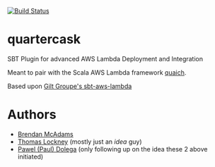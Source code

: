 [![Build Status](https://travis-ci.org/quaich-serverless/quartercask.svg)](https://travis-ci.org/quaich-serverless/quartercask)

# quartercask
SBT Plugin for advanced AWS Lambda Deployment and Integration

Meant to pair with the Scala AWS Lambda framework [quaich](https://github.com/bwmcadams/quaich).

Based upon [Gilt Groupe's sbt-aws-lambda](https://github.com/gilt/sbt-aws-lambda)

# Authors

 * [Brendan McAdams](https://github.com/bwmcadams)
 * [Thomas Lockney](https://github.com/tlockney) (mostly just an _idea_ guy) 
 * [Pawel (Paul) Dolega](https://github.com/pdolega) (only following up on the idea these 2 above initiated)
